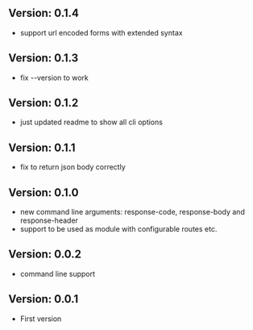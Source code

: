 Version: 0.1.4
--------------
- support url encoded forms with extended syntax

Version: 0.1.3
--------------
- fix --version to work

Version: 0.1.2
--------------
- just updated readme to show all cli options

Version: 0.1.1
--------------
- fix to return json body correctly

Version: 0.1.0
--------------
- new command line arguments: response-code, response-body and response-header
- support to be used as module with configurable routes etc.

Version: 0.0.2
--------------
- command line support

Version: 0.0.1
--------------
- First version
